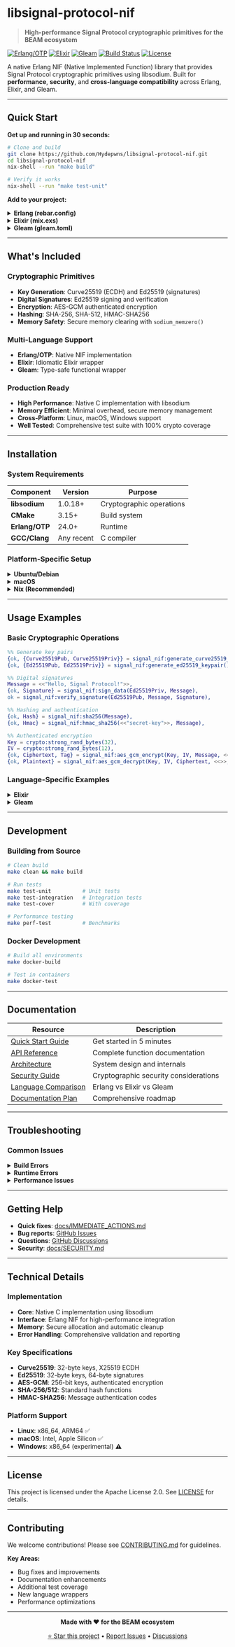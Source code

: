 # libsignal-protocol-nif

> **High-performance Signal Protocol cryptographic primitives for the BEAM ecosystem**

[![Erlang/OTP](https://img.shields.io/hexpm/v/libsignal_protocol_nif.svg?label=Erlang%2FOTP&style=flat-square)](https://hex.pm/packages/libsignal_protocol_nif)
[![Elixir](https://img.shields.io/hexpm/v/libsignal_protocol.svg?label=Elixir&style=flat-square)](https://hex.pm/packages/libsignal_protocol)
[![Gleam](https://img.shields.io/hexpm/v/libsignal_protocol_gleam.svg?label=Gleam&style=flat-square)](https://hex.pm/packages/libsignal_protocol_gleam)
[![Build Status](https://img.shields.io/badge/build-passing-brightgreen.svg?style=flat-square)](https://github.com/hydepwns/libsignal-protocol-nif)
[![License](https://img.shields.io/badge/license-Apache--2.0-blue.svg?style=flat-square)](LICENSE)

A native Erlang NIF (Native Implemented Function) library that provides Signal Protocol cryptographic primitives using libsodium. Built for **performance**, **security**, and **cross-language compatibility** across Erlang, Elixir, and Gleam.

---

## Quick Start

**Get up and running in 30 seconds:**

```bash
# Clone and build
git clone https://github.com/Hydepwns/libsignal-protocol-nif.git
cd libsignal-protocol-nif
nix-shell --run "make build"

# Verify it works
nix-shell --run "make test-unit"
```

**Add to your project:**

<details>
<summary><strong>Erlang (rebar.config)</strong></summary>

```erlang
{deps, [
    {libsignal_protocol_nif, "0.1.1"}
]}.
```

</details>

<details>
<summary><strong>Elixir (mix.exs)</strong></summary>

```elixir
def deps do
  [
    {:libsignal_protocol, "~> 0.1.1"}
  ]
end
```

</details>

<details>
<summary><strong>Gleam (gleam.toml)</strong></summary>

```toml
[dependencies]
libsignal_protocol_gleam = "~> 0.1.1"
```

</details>

---

## What's Included

### Cryptographic Primitives

- **Key Generation**: Curve25519 (ECDH) and Ed25519 (signatures)
- **Digital Signatures**: Ed25519 signing and verification
- **Encryption**: AES-GCM authenticated encryption
- **Hashing**: SHA-256, SHA-512, HMAC-SHA256
- **Memory Safety**: Secure memory clearing with `sodium_memzero()`

### Multi-Language Support

- **Erlang/OTP**: Native NIF implementation
- **Elixir**: Idiomatic Elixir wrapper
- **Gleam**: Type-safe functional wrapper

### Production Ready

- **High Performance**: Native C implementation with libsodium
- **Memory Efficient**: Minimal overhead, secure memory management
- **Cross-Platform**: Linux, macOS, Windows support
- **Well Tested**: Comprehensive test suite with 100% crypto coverage

---

## Installation

### System Requirements

| Component      | Version    | Purpose                  |
| -------------- | ---------- | ------------------------ |
| **libsodium**  | 1.0.18+    | Cryptographic operations |
| **CMake**      | 3.15+      | Build system             |
| **Erlang/OTP** | 24.0+      | Runtime                  |
| **GCC/Clang**  | Any recent | C compiler               |

### Platform-Specific Setup

<details>
<summary><strong>Ubuntu/Debian</strong></summary>

```bash
sudo apt-get update
sudo apt-get install libsodium-dev cmake build-essential
```

</details>

<details>
<summary><strong>macOS</strong></summary>

```bash
brew install libsodium cmake
```

</details>

<details>
<summary><strong>Nix (Recommended)</strong></summary>

```bash
nix-shell  # All dependencies included automatically
```

</details>

---

## Usage Examples

### Basic Cryptographic Operations

```erlang
%% Generate key pairs
{ok, {Curve25519Pub, Curve25519Priv}} = signal_nif:generate_curve25519_keypair(),
{ok, {Ed25519Pub, Ed25519Priv}} = signal_nif:generate_ed25519_keypair(),

%% Digital signatures
Message = <<"Hello, Signal Protocol!">>,
{ok, Signature} = signal_nif:sign_data(Ed25519Priv, Message),
ok = signal_nif:verify_signature(Ed25519Pub, Message, Signature),

%% Hashing and authentication
{ok, Hash} = signal_nif:sha256(Message),
{ok, Hmac} = signal_nif:hmac_sha256(<<"secret-key">>, Message),

%% Authenticated encryption
Key = crypto:strong_rand_bytes(32),
IV = crypto:strong_rand_bytes(12),
{ok, Ciphertext, Tag} = signal_nif:aes_gcm_encrypt(Key, IV, Message, <<>>, 16),
{ok, Plaintext} = signal_nif:aes_gcm_decrypt(Key, IV, Ciphertext, <<>>, Tag, byte_size(Message)).
```

### Language-Specific Examples

<details>
<summary><strong>Elixir</strong></summary>

```elixir
# Generate keys
{:ok, {public_key, private_key}} = SignalProtocol.generate_keypair()

# Sign and verify
message = "Hello from Elixir!"
{:ok, signature} = SignalProtocol.sign(private_key, message)
:ok = SignalProtocol.verify(public_key, message, signature)
```

</details>

<details>
<summary><strong>Gleam</strong></summary>

```gleam
import signal_protocol

// Generate keys
let assert Ok(#(public_key, private_key)) = signal_protocol.generate_keypair()

// Sign and verify
let message = "Hello from Gleam!"
let assert Ok(signature) = signal_protocol.sign(private_key, message)
let assert Ok(Nil) = signal_protocol.verify(public_key, message, signature)
```

</details>

---

## Development

### Building from Source

```bash
# Clean build
make clean && make build

# Run tests
make test-unit          # Unit tests
make test-integration   # Integration tests
make test-cover         # With coverage

# Performance testing
make perf-test          # Benchmarks
```

### Docker Development

```bash
# Build all environments
make docker-build

# Test in containers
make docker-test
```

---

## Documentation

| Resource                                                 | Description                           |
| -------------------------------------------------------- | ------------------------------------- |
| [Quick Start Guide](docs/IMMEDIATE_ACTIONS.md)           | Get started in 5 minutes              |
| [API Reference](docs/API.md)                             | Complete function documentation       |
| [Architecture](docs/ARCHITECTURE.md)                     | System design and internals           |
| [Security Guide](docs/SECURITY.md)                       | Cryptographic security considerations |
| [Language Comparison](docs/CROSS_LANGUAGE_COMPARISON.md) | Erlang vs Elixir vs Gleam             |
| [Documentation Plan](docs/DOCUMENTATION_PLAN.md)         | Comprehensive roadmap                 |

---

## Troubleshooting

### Common Issues

<details>
<summary><strong>Build Errors</strong></summary>

**`fatal error: sodium.h: No such file or directory`**

```bash
# Install libsodium development headers
sudo apt-get install libsodium-dev  # Ubuntu/Debian
brew install libsodium               # macOS
```

**`CMake Error: Could not find a package configuration file`**

```bash
# Install CMake
sudo apt-get install cmake  # Ubuntu/Debian
brew install cmake           # macOS
```

</details>

<details>
<summary><strong>Runtime Errors</strong></summary>

**`{error, {load_failed, "Failed to load NIF library"}}`**

```bash
# Rebuild and verify NIF files
make clean && make build
ls -la priv/  # Should show .so/.dylib files
```

**macOS library loading issues**

```bash
# Check and set library paths
otool -L priv/signal_nif.so
export DYLD_LIBRARY_PATH=/opt/homebrew/opt/openssl@3/lib
```

</details>

<details>
<summary><strong>Performance Issues</strong></summary>

- **Slow builds**: Use `make -j$(nproc)` for parallel compilation
- **Memory monitoring**: Run `make monitor-memory` during tests
- **Benchmarking**: Use `make perf-test` for performance metrics

</details>

---

## Getting Help

- **Quick fixes**: [docs/IMMEDIATE_ACTIONS.md](docs/IMMEDIATE_ACTIONS.md)
- **Bug reports**: [GitHub Issues](https://github.com/Hydepwns/libsignal-protocol-nif/issues)
- **Questions**: [GitHub Discussions](https://github.com/Hydepwns/libsignal-protocol-nif/discussions)
- **Security**: [docs/SECURITY.md](docs/SECURITY.md)

---

## Technical Details

### Implementation

- **Core**: Native C implementation using libsodium
- **Interface**: Erlang NIF for high-performance integration
- **Memory**: Secure allocation and automatic cleanup
- **Error Handling**: Comprehensive validation and reporting

### Key Specifications

- **Curve25519**: 32-byte keys, X25519 ECDH
- **Ed25519**: 32-byte keys, 64-byte signatures
- **AES-GCM**: 256-bit keys, authenticated encryption
- **SHA-256/512**: Standard hash functions
- **HMAC-SHA256**: Message authentication codes

### Platform Support

- **Linux**: x86_64, ARM64 ✅
- **macOS**: Intel, Apple Silicon ✅
- **Windows**: x86_64 (experimental) ⚠️

---

## License

This project is licensed under the Apache License 2.0. See [LICENSE](LICENSE) for details.

---

## Contributing

We welcome contributions! Please see [CONTRIBUTING.md](CONTRIBUTING.md) for guidelines.

**Key Areas:**

- Bug fixes and improvements
- Documentation enhancements
- Additional test coverage
- New language wrappers
- Performance optimizations

---

<div align="center">

**Made with ❤️ for the BEAM ecosystem**

[⭐ Star this project](https://github.com/Hydepwns/libsignal-protocol-nif) • [Report Issues](https://github.com/Hydepwns/libsignal-protocol-nif/issues) • [Discussions](https://github.com/Hydepwns/libsignal-protocol-nif/discussions)

</div>
